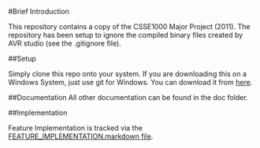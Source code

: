 #Brief Introduction

This repository contains a copy of the CSSE1000 Major Project (2011). The repository has been setup to ignore the compiled binary files created by AVR studio (see the .gitignore file).


##Setup

Simply clone this repo onto your system.  If you are downloading this on a Windows System, just use git for Windows. You can download it from [here](http://code.google.com/p/msysgit/).

##Documentation
All other documentation can be found in the doc folder.

##Implementation

Feature Implementation is tracked via the [FEATURE_IMPLEMENTATION.markdown file](FEATURE_IMPLEMENTATION.markdown).